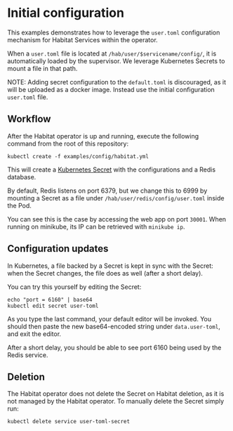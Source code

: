 # Initial configuration

This examples demonstrates how to leverage the `user.toml` configuration
mechanism for Habitat Services within the operator.

When a `user.toml` file is located at `/hab/user/$servicename/config/`, it is
automatically loaded by the supervisor. We leverage Kubernetes Secrets to mount
a file in that path.

NOTE: Adding secret configuration to the `default.toml` is discouraged, as it will be uploaded as a docker image. Instead use the initial configuration `user.toml` file.

## Workflow

After the Habitat operator is up and running, execute the following command from the root of this repository:

`kubectl create -f examples/config/habitat.yml`

This will create a [Kubernetes Secret](https://kubernetes.io/docs/concepts/configuration/secret/) with the configurations and a Redis database.

By default, Redis listens on port 6379, but we change this to 6999 by mounting a
Secret as a file under `/hab/user/redis/config/user.toml` inside the Pod.

You can see this is the case by accessing the web app on port `30001`. When
running on minikube, its IP can be retrieved with `minikube ip`.

## Configuration updates

In Kubernetes, a file backed by a Secret is kept in sync with the Secret: when
the Secret changes, the file does as well (after a short delay).

You can try this yourself by editing the Secret:

    echo "port = 6160" | base64
    kubectl edit secret user-toml

As you type the last command, your default editor will be invoked. You should
then paste the new base64-encoded string under `data.user-toml`, and exit the
editor.

After a short delay, you should be able to see port 6160 being used by the Redis
service.

## Deletion

The Habitat operator does not delete the Secret on Habitat deletion, as it is not managed by the Habitat operator.
To manually delete the Secret simply run:

```
kubectl delete service user-toml-secret
```
